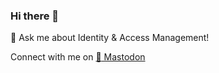 ### Hi there 👋

💬 Ask me about Identity & Access Management!

Connect with me on <a rel="me" href="https://authn.cc/@abrom">:elephant: Mastodon</a>
